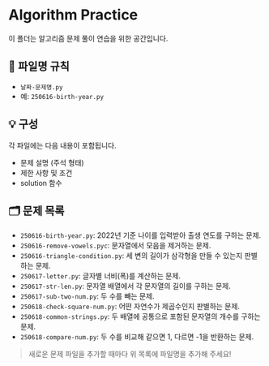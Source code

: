 # Algorithm Practice

이 폴더는 알고리즘 문제 풀이 연습을 위한 공간입니다.

## 📄 파일명 규칙
- `날짜-문제명.py`
- 예: `250616-birth-year.py`

## 💡 구성
각 파일에는 다음 내용이 포함됩니다.
- 문제 설명 (주석 형태)
- 제한 사항 및 조건
- solution 함수

## 🗂️ 문제 목록

- `250616-birth-year.py`: 2022년 기준 나이를 입력받아 출생 연도를 구하는 문제.
- `250616-remove-vowels.pyc`: 문자열에서 모음을 제거하는 문제.
- `250616-triangle-condition.py`: 세 변의 길이가 삼각형을 만들 수 있는지 판별하는 문제.
- `250617-letter.py`: 글자별 너비(폭)를 계산하는 문제.
- `250617-str-len.py`: 문자열 배열에서 각 문자열의 길이를 구하는 문제.
- `250617-sub-two-num.py`: 두 수를 빼는 문제.
- `250618-check-square-num.py`: 어떤 자연수가 제곱수인지 판별하는 문제.
- `250618-common-strings.py`: 두 배열에 공통으로 포함된 문자열의 개수를 구하는 문제.
- `250618-compare-num.py`: 두 수를 비교해 같으면 1, 다르면 -1을 반환하는 문제.

> 새로운 문제 파일을 추가할 때마다 위 목록에 파일명을 추가해 주세요!
